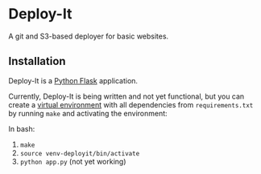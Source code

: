 Deploy-It
=========

A git and S3-based deployer for basic websites.

Installation
------------

Deploy-It is a [Python Flask](http://flask.pocoo.org/) application.

Currently, Deploy-It is being written and not yet functional, but you can create
a [virtual environment](http://www.virtualenv.org/) with all dependencies from
`requirements.txt` by running `make` and activating the environment:

In bash:

1. `make`
2. `source venv-deployit/bin/activate`
3. `python app.py` (not yet working)
